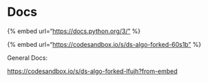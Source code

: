 # Docs

{% embed url=“https://docs.python.org/3/” %}

{% embed url=“https://codesandbox.io/s/ds-algo-forked-60s1b” %}

General Docs:

<https://codesandbox.io/s/ds-algo-forked-lfujh?from-embed>
